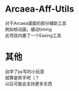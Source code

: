 # Arcaea-Aff-Utils

对于Arcaea谱面的部分辅助工具  
例如帧动画，缓动timing  
此项目内置了一个Easing工具

# 其他

自学了py写的小玩意  
就算是练手吧（？  
以后可能会支持更多东西
